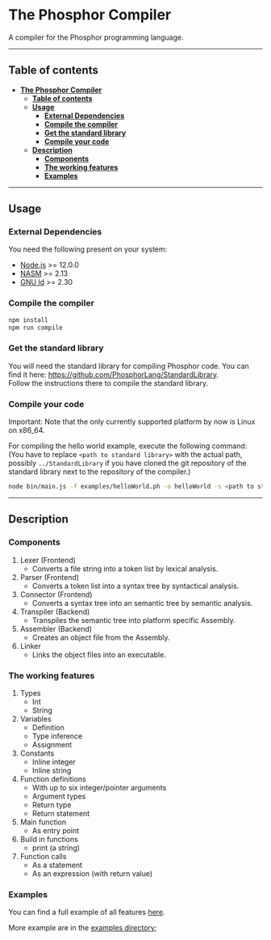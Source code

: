 # **The Phosphor Compiler**

A compiler for the Phosphor programming language.

<hr>

## **Table of contents**

- [**The Phosphor Compiler**](#the-phosphor-compiler)
  - [**Table of contents**](#table-of-contents)
  - [**Usage**](#usage)
    - [**External Dependencies**](#external-dependencies)
    - [**Compile the compiler**](#compile-the-compiler)
    - [**Get the standard library**](#get-the-standard-library)
    - [**Compile your code**](#compile-your-code)
  - [**Description**](#description)
    - [**Components**](#components)
    - [**The working features**](#the-working-features)
    - [**Examples**](#examples)

<hr>

## **Usage**

### **External Dependencies**

You need the following present on your system:

- [Node.js](https://nodejs.org/) >= 12.0.0
- [NASM](https://nasm.us/) >= 2.13
- [GNU ld](https://www.gnu.org/software/binutils/) >= 2.30

### **Compile the compiler**

```bash
npm install
npm run compile
```

### **Get the standard library**

You will need the standard library for compiling Phosphor code. You can find it here:
<https://github.com/PhosphorLang/StandardLibrary>. \
Follow the instructions there to compile the standard library.

### **Compile your code**

Important: Note that the only currently supported platform by now is Linux on x86_64.

For compiling the hello world example, execute the following command: \
(You have to replace `<path to standard library>` with the actual path, possibly `../StandardLibrary` if you have cloned
the git repository of the standard library next to the repository of the compiler.)

```bash
node bin/main.js -f examples/helloWorld.ph -o helloWorld -s <path to standard library>/bin/standardLibrary.a
```

<hr>

## **Description**

### **Components**

1. Lexer (Frontend)
    - Converts a file string into a token list by lexical analysis.
2. Parser (Frontend)
    - Converts a token list into a syntax tree by syntactical analysis.
3. Connector (Frontend)
    - Converts a syntax tree into an semantic tree by semantic analysis.
4. Transpiler (Backend)
    - Transpiles the semantic tree into platform specific Assembly.
5. Assembler (Backend)
    - Creates an object file from the Assembly.
6. Linker
    - Links the object files into an executable.

### **The working features**

1. Types
    - Int
    - String
1. Variables
    - Definition
    - Type inference
    - Assignment
1. Constants
    - Inline integer
    - Inline string
1. Function definitions
    - With up to six integer/pointer arguments
    - Argument types
    - Return type
    - Return statement
1. Main function
    - As entry point
1. Build in functions
    - print (a string)
1. Function calls
    - As a statement
    - As an expression (with return value)

### **Examples**

You can find a full example of all features [here](/examples/everything.ph).

More example are in the [examples directory](/examples/);
